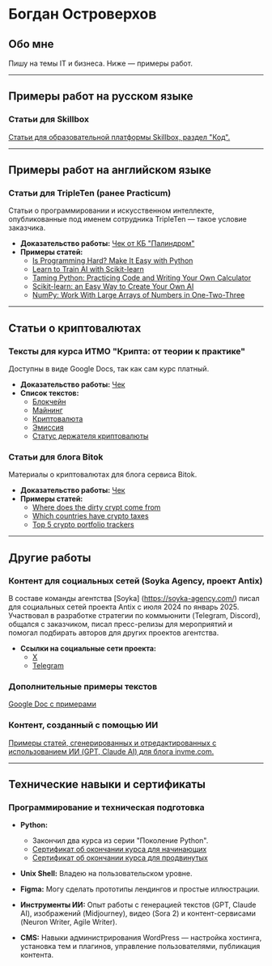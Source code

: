 # Богдан Островерхов

## Обо мне
Пишу на темы IT и бизнеса. Ниже — примеры работ.

---

## Примеры работ на русском языке

### Статьи для Skillbox
[Статьи для образовательной платформы Skillbox, раздел "Код".](https://skillbox.ru/media/authors/bogdan-ostroverhov/)

---

## Примеры работ на английском языке

### Статьи для TripleTen (ранее Practicum)
Статьи о программировании и искусственном интеллекте, опубликованные под именем сотрудника TripleTen — такое условие заказчика.  
- **Доказательство работы:** [Чек от КБ "Палиндром"](https://lknpd.nalog.ru/api/v1/receipt/236002930688/2005gq5bwz/print)  
- **Примеры статей:**  
  - [Is Programming Hard? Make It Easy with Python](https://practicum.com/blog/posts/is-programming-hard-make-it-easy-with-python)  
  - [Learn to Train AI with Scikit-learn](https://practicum.com/blog/posts/learn-to-train-ai-with-scikit-learn)  
  - [Taming Python: Practicing Code and Writing Your Own Calculator](https://practicum.com/blog/posts/taming-python-practicing-code-and-writing-your-own-calculator)  
  - [Scikit-learn: an Easy Way to Create Your Own AI](https://practicum.com/blog/posts/scikit-learn-an-easy-way-to-create-your-own-ai)  
  - [NumPy: Work With Large Arrays of Numbers in One-Two-Three](https://practicum.com/blog/posts/numpy-work-with-large-arrays-of-numbers-in-one-two-three)  

---

## Статьи о криптовалютах

### Тексты для курса ИТМО "Крипта: от теории к практике"
Доступны в виде Google Docs, так как сам курс платный.  
- **Доказательство работы:** [Чек](https://lknpd.nalog.ru/api/v1/receipt/236002930688/20010l97s6/print)  
- **Список текстов:**  
  - [Блокчейн](https://docs.google.com/document/d/1ViRt52ywdcKpkGkFby5YEXqIlA5EMkYOkz_SkoumXII/edit?usp=sharing)  
  - [Майнинг](https://docs.google.com/document/d/1C1Nqr1148GlUj57IZP8XBM0AmQSb9XkeWd8nSWwNsgE/edit?usp=sharing)  
  - [Криптовалюта](https://docs.google.com/document/d/13n7kabRW2_BAGJ3jzHuR_TFWE4H2j-xfeZA9RKeRzyE/edit?usp=sharing)  
  - [Эмиссия](https://docs.google.com/document/d/1opu022XOzrzBrXT1HWOyRChMe4OqFFctrcZZuSkMpI0/edit?usp=sharing)  
  - [Статус держателя криптовалюты](https://docs.google.com/document/d/1lvcXOIf2OB4KxnNnO9HIPHmNvFqTU96x7ay0rusYzFs/edit?usp=sharing)  

### Статьи для блога Bitok
Материалы о криптовалютах для блога сервиса Bitok.  
- **Доказательство работы:** [Чек](https://lknpd.nalog.ru/api/v1/receipt/236002930688/20010l97s6/print)  
- **Примеры статей:**  
  - [Where does the dirty crypt come from](https://bitok.org/blog/dirty_crypto_aml)  
  - [Which countries have crypto taxes](https://bitok.org/blog/which_countries_have_crypto_taxes)  
  - [Top 5 crypto portfolio trackers](https://bitok.org/blog/top_crypto_trackers)  

---

## Другие работы

### Контент для социальных сетей (Soyka Agency, проект Antix)
В составе команды агентства [Soyka] (https://soyka-agency.com/) писал для социальных сетей проекта Antix с июля 2024 по январь 2025. Участвовал в разработке стратегии по коммьюнити (Telegram, Discord), общался с заказчиком, писал пресс-релизы для мероприятий и помогал подбирать авторов для других проектов агентства.  
- **Ссылки на социальные сети проекта:**  
  - [X](https://x.com/antix_in)  
  - [Telegram](https://t.me/antix_in)  

### Дополнительные примеры текстов 
[Google Doc с примерами](https://docs.google.com/document/d/1GX7zhg99Nn2sJELyEjaD2w6Tjj39OvIfxs-6DyF2R-0/edit?usp=sharing)  

### Контент, созданный с помощью ИИ
[Примеры статей, сгенерированных и отредактированных с использованием ИИ (GPT, Claude AI) для блога invme.com.](https://invme.com/en/blogs/relationship)  

---

## Технические навыки и сертификаты

### Программирование и техническая подготовка
- **Python:**  
  - Закончил два курса из серии "Поколение Python".  
  - [Сертификат об окончании курса для начинающих](https://stepik.org/cert/1899013)  
  - [Сертификат об окончании курса для продвинутых](https://stepik.org/cert/1941867)  
- **Unix Shell:** Владею на пользовательском уровне.  
- **Figma:** Могу сделать прототипы лендингов и простые иллюстрации.  
- **Инструменты ИИ:** Опыт работы с генерацией текстов (GPT, Claude AI), изображений (Midjourney), видео (Sora 2) и контент-сервисами (Neuron Writer, Agile Writer).  

- **CMS:** Навыки администрирования WordPress — настройка хостинга, установка тем и плагинов, управление пользователями, публикация контента.  

